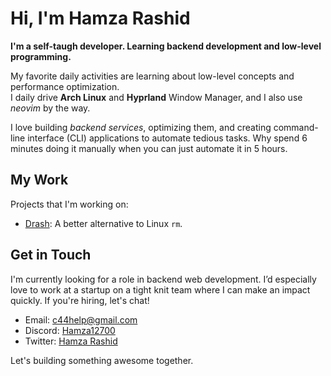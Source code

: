 # Hi, I'm Hamza Rashid
**I'm a self-taugh developer. Learning backend development and low-level programming.**

My favorite daily activities are learning about low-level concepts and performance optimization.<br/>
I daily drive **Arch Linux** and **Hyprland** Window Manager, and I also use *neovim* by the way.

I love building *backend services*, optimizing them, and creating command-line interface (CLI) applications to automate tedious tasks.
Why spend 6 minutes doing it manually when you can just automate it in 5 hours.

## My Work
Projects that I'm working on:

- [Drash](https://github.com/hamza12700/drash): A better alternative to Linux `rm`.

## Get in Touch
I'm currently looking for a role in backend web development. I’d especially love to
work at a startup on a tight knit team where I can make an impact quickly. If
you're hiring, let's chat!

- Email: [c44help@gmail.com](mailto:c44help@gmail.com)
- Discord: [Hamza12700](https://discord.com/users/813002019622879262)
- Twitter: [Hamza Rashid](https://x.com/Hamza_Rash1d)

Let's building something awesome together.
